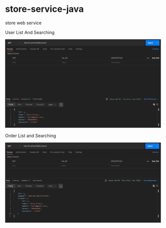 # store-service-java
store web service


User List And Searching

![alt text](https://github.com/Rapha1010/store-service-java/blob/main/img_readme/user-service.PNG?raw=true)

Order List and Searching

![alt text](https://github.com/Rapha1010/store-service-java/blob/main/img_readme/order-service.PNG?raw=true)
